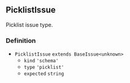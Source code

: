 PicklistIssue
-------------

Picklist issue type.

### Definition

*   `PicklistIssue` `extends BaseIssue<unknown>`
    *   `kind` `'schema'`
    *   `type` `'picklist'`
    *   `expected` `string`